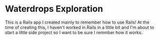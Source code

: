# Waterdrops Exploration
This is a Rails app I created mainly to remember how to use Rails!  At the time of creating this, I haven't worked in Rails in a little bit and I'm about to start a little side project so I want to be sure I remmber how it works.
